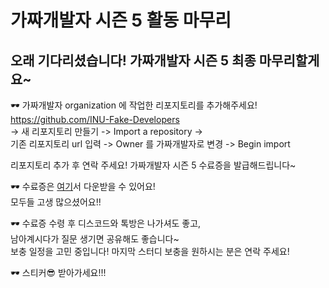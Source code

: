# 가짜개발자 시즌 5 활동 마무리
## 오래 기다리셨습니다! 가짜개발자 시즌 5 최종 마무리할게요~

🕶︎ 가짜개발자 organization 에 작업한 리포지토리를 추가해주세요!  
https://github.com/INU-Fake-Developers  
-> 새 리포지토리 만들기 -> Import a repository ->  
기존 리포지토리 url 입력 -> Owner 를 가짜개발자로 변경 -> Begin import  

리포지토리 추가 후 연락 주세요! 가짜개발자 시즌 5 수료증을 발급해드립니다~   

🕶︎ 수료증은 [여기](https://github.com/INU-Fake-Developers/certification)서 다운받을 수 있어요!  
모두들 고생 많으셨어요!!  

🕶︎ 수료증 수령 후 디스코드와 톡방은 나가셔도 좋고,  
남아계시다가 질문 생기면 공유해도 좋습니다~   
보충 일정을 고민 중입니다! 마지막 스터디 보충을 원하시는 분은 연락 주세요!

🕶 스티커😎 받아가세요!!!
